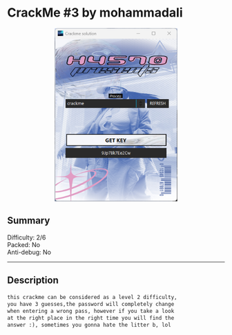 # CrackMe #3 by mohammadali

<div align="center">
  <img src="proof.png" height="400px" width="auto">
</div>

## Summary 
Difficulty: 2/6  
Packed: No  
Anti-debug: No  

---

## Description

```
this crackme can be considered as a level 2 difficulty,
you have 3 guesses,the password will completely change
when entering a wrong pass, however if you take a look
at the right place in the right time you will find the
answer :), sometimes you gonna hate the litter b, lol
```
